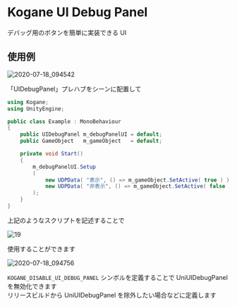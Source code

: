 # Kogane UI Debug Panel

デバッグ用のボタンを簡単に実装できる UI

## 使用例

![2020-07-18_094542](https://user-images.githubusercontent.com/6134875/87840633-b0556180-c8db-11ea-8e44-884177d79577.png)

「UIDebugPanel」プレハブをシーンに配置して

```cs
using Kogane;
using UnityEngine;

public class Example : MonoBehaviour
{
    public UIDebugPanel m_debugPanelUI = default;
    public GameObject   m_gameObject   = default;

    private void Start()
    {
        m_debugPanelUI.Setup
        (
            new UDPData( "表示", () => m_gameObject.SetActive( true ) ),
            new UDPData( "非表示", () => m_gameObject.SetActive( false ) )
        );
    }
}
```

上記のようなスクリプトを記述することで

![19](https://user-images.githubusercontent.com/6134875/87840636-b1868e80-c8db-11ea-92c0-078e877ad7d1.gif)

使用することができます

![2020-07-18_094756](https://user-images.githubusercontent.com/6134875/87840638-b21f2500-c8db-11ea-8fc1-522864ae5a70.png)

`KOGANE_DISABLE_UI_DEBUG_PANEL` シンボルを定義することで UniUIDebugPanel を無効化できます  
リリースビルドから UniUIDebugPanel を除外したい場合などに定義します  
